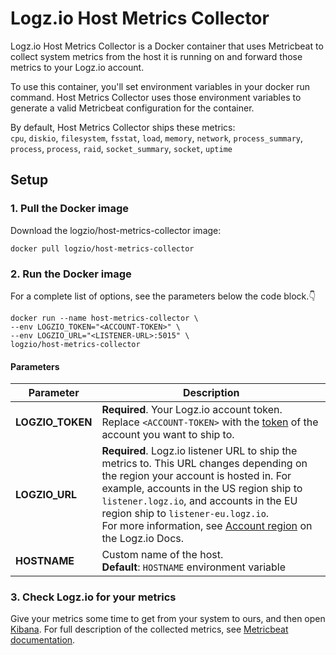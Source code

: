 # Logz.io Host Metrics Collector

Logz.io Host Metrics Collector is a Docker container that uses Metricbeat to collect system metrics from the host it is running on and forward those metrics to your Logz.io account.

To use this container, you'll set environment variables in your docker run command.
Host Metrics Collector uses those environment variables to generate a valid Metricbeat configuration for the container.

By default, Host Metrics Collector ships these metrics: \
`cpu`, `diskio`, `filesystem`, `fsstat`, `load`, `memory`, `network`, `process_summary`, `process`, `process`, `raid`, `socket_summary`, `socket`, `uptime`

## Setup

### 1. Pull the Docker image

Download the logzio/host-metrics-collector image:

```shell
docker pull logzio/host-metrics-collector
```

### 2. Run the Docker image

For a complete list of options, see the parameters below the code block.👇

```shell
docker run --name host-metrics-collector \
--env LOGZIO_TOKEN="<ACCOUNT-TOKEN>" \
--env LOGZIO_URL="<LISTENER-URL>:5015" \
logzio/host-metrics-collector
```

#### Parameters

| Parameter | Description |
|---|---|
| **LOGZIO_TOKEN** | **Required**. Your Logz.io account token. Replace `<ACCOUNT-TOKEN>` with the [token](https://app.logz.io/#/dashboard/settings/general) of the account you want to ship to. |
| **LOGZIO_URL** | **Required**. Logz.io listener URL to ship the metrics to. This URL changes depending on the region your account is hosted in. For example, accounts in the US region ship to `listener.logz.io`, and accounts in the EU region ship to `listener-eu.logz.io`. <br /> For more information, see [Account region](https://docs.logz.io/user-guide/accounts/account-region.html) on the Logz.io Docs. |
| **HOSTNAME** | Custom name of the host. <br /> **Default**: `HOSTNAME` environment variable

### 3. Check Logz.io for your metrics

Give your metrics some time to get from your system to ours, and then open [Kibana](https://app.logz.io/#/dashboard/kibana).
For full description of the collected metrics, see [Metricbeat documentation](https://www.elastic.co/guide/en/beats/metricbeat/current/exported-fields-system.html).
